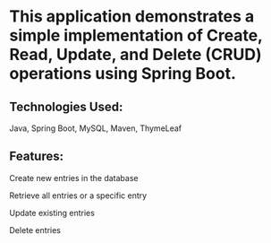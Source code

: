 # This application demonstrates a simple implementation of Create, Read, Update, and Delete (CRUD) operations using Spring Boot.
## Technologies Used:
Java, Spring Boot, MySQL, Maven, ThymeLeaf
## Features:
Create new entries in the database

Retrieve all entries or a specific entry

Update existing entries

Delete entries
